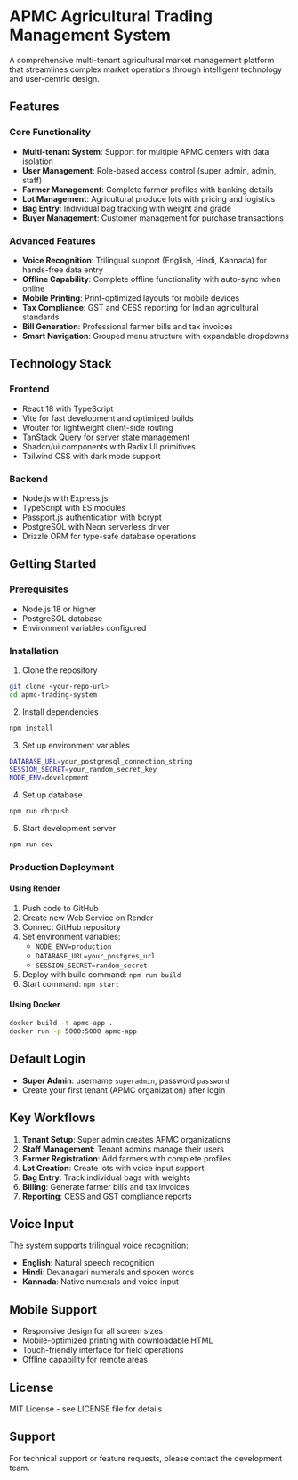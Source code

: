 # APMC Agricultural Trading Management System

A comprehensive multi-tenant agricultural market management platform that streamlines complex market operations through intelligent technology and user-centric design.

## Features

### Core Functionality
- **Multi-tenant System**: Support for multiple APMC centers with data isolation
- **User Management**: Role-based access control (super_admin, admin, staff)
- **Farmer Management**: Complete farmer profiles with banking details
- **Lot Management**: Agricultural produce lots with pricing and logistics
- **Bag Entry**: Individual bag tracking with weight and grade
- **Buyer Management**: Customer management for purchase transactions

### Advanced Features
- **Voice Recognition**: Trilingual support (English, Hindi, Kannada) for hands-free data entry
- **Offline Capability**: Complete offline functionality with auto-sync when online
- **Mobile Printing**: Print-optimized layouts for mobile devices
- **Tax Compliance**: GST and CESS reporting for Indian agricultural standards
- **Bill Generation**: Professional farmer bills and tax invoices
- **Smart Navigation**: Grouped menu structure with expandable dropdowns

## Technology Stack

### Frontend
- React 18 with TypeScript
- Vite for fast development and optimized builds
- Wouter for lightweight client-side routing
- TanStack Query for server state management
- Shadcn/ui components with Radix UI primitives
- Tailwind CSS with dark mode support

### Backend
- Node.js with Express.js
- TypeScript with ES modules
- Passport.js authentication with bcrypt
- PostgreSQL with Neon serverless driver
- Drizzle ORM for type-safe database operations

## Getting Started

### Prerequisites
- Node.js 18 or higher
- PostgreSQL database
- Environment variables configured

### Installation

1. Clone the repository
```bash
git clone <your-repo-url>
cd apmc-trading-system
```

2. Install dependencies
```bash
npm install
```

3. Set up environment variables
```bash
DATABASE_URL=your_postgresql_connection_string
SESSION_SECRET=your_random_secret_key
NODE_ENV=development
```

4. Set up database
```bash
npm run db:push
```

5. Start development server
```bash
npm run dev
```

### Production Deployment

#### Using Render

1. Push code to GitHub
2. Create new Web Service on Render
3. Connect GitHub repository
4. Set environment variables:
   - `NODE_ENV=production`
   - `DATABASE_URL=your_postgres_url`
   - `SESSION_SECRET=random_secret`
5. Deploy with build command: `npm run build`
6. Start command: `npm start`

#### Using Docker

```bash
docker build -t apmc-app .
docker run -p 5000:5000 apmc-app
```

## Default Login

- **Super Admin**: username `superadmin`, password `password`
- Create your first tenant (APMC organization) after login

## Key Workflows

1. **Tenant Setup**: Super admin creates APMC organizations
2. **Staff Management**: Tenant admins manage their users
3. **Farmer Registration**: Add farmers with complete profiles
4. **Lot Creation**: Create lots with voice input support
5. **Bag Entry**: Track individual bags with weights
6. **Billing**: Generate farmer bills and tax invoices
7. **Reporting**: CESS and GST compliance reports

## Voice Input

The system supports trilingual voice recognition:
- **English**: Natural speech recognition
- **Hindi**: Devanagari numerals and spoken words
- **Kannada**: Native numerals and voice input

## Mobile Support

- Responsive design for all screen sizes
- Mobile-optimized printing with downloadable HTML
- Touch-friendly interface for field operations
- Offline capability for remote areas

## License

MIT License - see LICENSE file for details

## Support

For technical support or feature requests, please contact the development team.